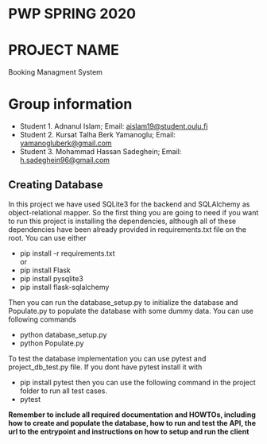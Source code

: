 # PWP SPRING 2020
# PROJECT NAME
Booking Managment System
# Group information
* Student 1. Adnanul Islam; Email: aislam19@student.oulu.fi
* Student 2. Kursat Talha Berk Yamanoglu; Email: yamanogluberk@gmail.com 
* Student 3. Mohammad Hassan Sadeghein; Email: h.sadeghein96@gmail.com


## Creating Database
In this project we have used SQLite3 for the backend and SQLAlchemy as object-relational mapper. So the first thing you are going to need if you want to run this project is installing the dependencies, although all of these dependencies have been already provided in requirements.txt file on the root.
You can use either 
* pip install -r requirements.txt<br/>
 or
* pip install Flask
* pip install pysqlite3
* pip install flask-sqlalchemy

Then you can run the database_setup.py to initialize the database and Populate.py to populate the database with some dummy data.
You can use following commands
* python database_setup.py
* python Populate.py

To test the database implementation you can use pytest and project_db_test.py file. If you dont have pytest install it with
* pip install pytest
then you can use the following command in the project folder to run all test cases.
* pytest 


__Remember to include all required documentation and HOWTOs, including how to create and populate the database, how to run and test the API, the url to the entrypoint and instructions on how to setup and run the client__


